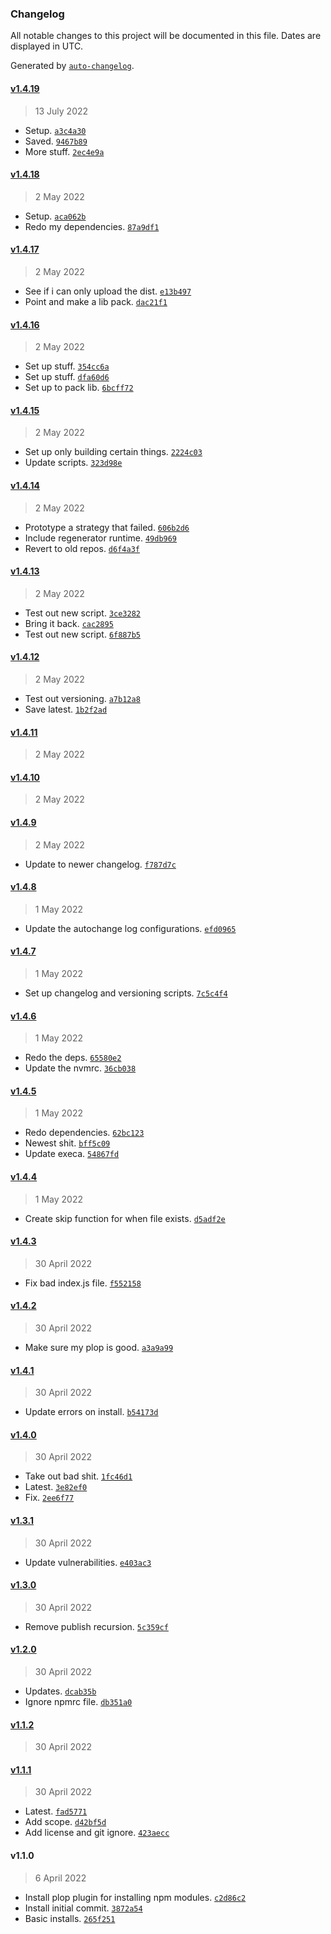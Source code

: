 ### Changelog

All notable changes to this project will be documented in this file. Dates are displayed in UTC.

Generated by [`auto-changelog`](https://github.com/CookPete/auto-changelog).

#### [v1.4.19](https://github.com/mariomui/cans/compare/v1.4.18...v1.4.19)

> 13 July 2022

- Setup. [`a3c4a30`](https://github.com/mariomui/cans/commit/a3c4a3019c05a818e597e2c336518830067c14f1)
- Saved. [`9467b89`](https://github.com/mariomui/cans/commit/9467b896dc20c1d43272dcd7cccf72305a11088a)
- More stuff. [`2ec4e9a`](https://github.com/mariomui/cans/commit/2ec4e9ac342db0d148913723fe5181b3442864c7)

#### [v1.4.18](https://github.com/mariomui/cans/compare/v1.4.17...v1.4.18)

> 2 May 2022

- Setup. [`aca062b`](https://github.com/mariomui/cans/commit/aca062bbc31e0872863ef82a2209c9803f8609ad)
- Redo my dependencies. [`87a9df1`](https://github.com/mariomui/cans/commit/87a9df1a54c19830b2142138014299886e9cd0df)

#### [v1.4.17](https://github.com/mariomui/cans/compare/v1.4.16...v1.4.17)

> 2 May 2022

- See if i can only upload the dist. [`e13b497`](https://github.com/mariomui/cans/commit/e13b49704ac9af5caefcd17a36f6a4db370e890f)
- Point and make a lib pack. [`dac21f1`](https://github.com/mariomui/cans/commit/dac21f1f38a0fb784f5627158df53477d08b2c4f)

#### [v1.4.16](https://github.com/mariomui/cans/compare/v1.4.15...v1.4.16)

> 2 May 2022

- Set up stuff. [`354cc6a`](https://github.com/mariomui/cans/commit/354cc6ab91e53298b24dd14ad5b7285390193346)
- Set up stuff. [`dfa60d6`](https://github.com/mariomui/cans/commit/dfa60d6ce343c7feabe76723159d7af551805c3f)
- Set up to pack lib. [`6bcff72`](https://github.com/mariomui/cans/commit/6bcff72a26d9f42b772fcc346be9db94cf60f0ff)

#### [v1.4.15](https://github.com/mariomui/cans/compare/v1.4.14...v1.4.15)

> 2 May 2022

- Set up only building certain things. [`2224c03`](https://github.com/mariomui/cans/commit/2224c03baddf75ebe924d8cc6669d392025731e9)
- Update scripts. [`323d98e`](https://github.com/mariomui/cans/commit/323d98ec1ba9cb6c3933d4821bb4b20a58851e9d)

#### [v1.4.14](https://github.com/mariomui/cans/compare/v1.4.13...v1.4.14)

> 2 May 2022

- Prototype a strategy that failed. [`606b2d6`](https://github.com/mariomui/cans/commit/606b2d6d1ddc1d6e882f289175ca1349cd4d9b41)
- Include regenerator runtime. [`49db969`](https://github.com/mariomui/cans/commit/49db969c808b7236710d4797eef3074d8171c29e)
- Revert to old repos. [`d6f4a3f`](https://github.com/mariomui/cans/commit/d6f4a3fef6c243ec9dbc7685ddd7c659f0d76199)

#### [v1.4.13](https://github.com/mariomui/cans/compare/v1.4.12...v1.4.13)

> 2 May 2022

- Test out new script. [`3ce3282`](https://github.com/mariomui/cans/commit/3ce32826060eeda920c663c52191cd7726552fa6)
- Bring it back. [`cac2895`](https://github.com/mariomui/cans/commit/cac28950380abc15e4370cf8c2c2107214726c26)
- Test out new script. [`6f887b5`](https://github.com/mariomui/cans/commit/6f887b576eb82d4fdaeda6805fa783b4a70a176d)

#### [v1.4.12](https://github.com/mariomui/cans/compare/v1.4.11...v1.4.12)

> 2 May 2022

- Test out versioning. [`a7b12a8`](https://github.com/mariomui/cans/commit/a7b12a824d516777d726b88ace6f79db9c0d51b9)
- Save latest. [`1b2f2ad`](https://github.com/mariomui/cans/commit/1b2f2ad96141ec3c3d8b2d26fb54547aaea7f916)

#### [v1.4.11](https://github.com/mariomui/cans/compare/v1.4.10...v1.4.11)

> 2 May 2022

#### [v1.4.10](https://github.com/mariomui/cans/compare/v1.4.9...v1.4.10)

> 2 May 2022

#### [v1.4.9](https://github.com/mariomui/cans/compare/v1.4.8...v1.4.9)

> 2 May 2022

- Update to newer changelog. [`f787d7c`](https://github.com/mariomui/cans/commit/f787d7ca2eb52722145106c35a8bb59735cdd872)

#### [v1.4.8](https://github.com/mariomui/cans/compare/v1.4.7...v1.4.8)

> 1 May 2022

- Update the autochange log configurations. [`efd0965`](https://github.com/mariomui/cans/commit/efd0965567707c583aaa8bfb750cac44a6871520)

#### [v1.4.7](https://github.com/mariomui/cans/compare/v1.4.6...v1.4.7)

> 1 May 2022

- Set up changelog and versioning scripts. [`7c5c4f4`](https://github.com/mariomui/cans/commit/7c5c4f4b5d8fde8f34d34ff143ca6db37592a722)

#### [v1.4.6](https://github.com/mariomui/cans/compare/v1.4.5...v1.4.6)

> 1 May 2022

- Redo the deps. [`65580e2`](https://github.com/mariomui/cans/commit/65580e23e8db3c0583867a625536e63bab941f13)
- Update the nvmrc. [`36cb038`](https://github.com/mariomui/cans/commit/36cb0384541a753b2ca065fe5a8d8ed020ef6cae)

#### [v1.4.5](https://github.com/mariomui/cans/compare/v1.4.4...v1.4.5)

> 1 May 2022

- Redo dependencies. [`62bc123`](https://github.com/mariomui/cans/commit/62bc1235cff2fdb7e98a8372b78e400d4dbda2fa)
- Newest shit. [`bff5c09`](https://github.com/mariomui/cans/commit/bff5c09c4a414aaeea3318efda715b336e1e42ca)
- Update execa. [`54867fd`](https://github.com/mariomui/cans/commit/54867fda3ff8dcdc181b81c3305ee34f161c7c5a)

#### [v1.4.4](https://github.com/mariomui/cans/compare/v1.4.3...v1.4.4)

> 1 May 2022

- Create skip function for when file exists. [`d5adf2e`](https://github.com/mariomui/cans/commit/d5adf2e6a58fe33270719e22089161a2dead836e)

#### [v1.4.3](https://github.com/mariomui/cans/compare/v1.4.2...v1.4.3)

> 30 April 2022

- Fix bad index.js file. [`f552158`](https://github.com/mariomui/cans/commit/f552158debfa6e2971097ada5ea3891495cbdee5)

#### [v1.4.2](https://github.com/mariomui/cans/compare/v1.4.1...v1.4.2)

> 30 April 2022

- Make sure my plop is good. [`a3a9a99`](https://github.com/mariomui/cans/commit/a3a9a9973b68d97d693dcf4bb79fe3faf7aa4edf)

#### [v1.4.1](https://github.com/mariomui/cans/compare/v1.4.0...v1.4.1)

> 30 April 2022

- Update errors on install. [`b54173d`](https://github.com/mariomui/cans/commit/b54173d0d72dd0da4d66dbd67eeebeee85dc5be1)

#### [v1.4.0](https://github.com/mariomui/cans/compare/v1.3.1...v1.4.0)

> 30 April 2022

- Take out bad shit. [`1fc46d1`](https://github.com/mariomui/cans/commit/1fc46d16f17d48d18d0577081fb8a74d338a6b65)
- Latest. [`3e82ef0`](https://github.com/mariomui/cans/commit/3e82ef0e2b2edbce779c32cbdeef4e0d31afde2e)
- Fix. [`2ee6f77`](https://github.com/mariomui/cans/commit/2ee6f77e8cb861d655dea2719fdefdc736c0ac19)

#### [v1.3.1](https://github.com/mariomui/cans/compare/v1.3.0...v1.3.1)

> 30 April 2022

- Update vulnerabilities. [`e403ac3`](https://github.com/mariomui/cans/commit/e403ac3992be2494b69aea1d6a15cc880d1cb1a1)

#### [v1.3.0](https://github.com/mariomui/cans/compare/v1.2.0...v1.3.0)

> 30 April 2022

- Remove publish recursion. [`5c359cf`](https://github.com/mariomui/cans/commit/5c359cf6617adf8e23b13340c72048c64f6d321f)

#### [v1.2.0](https://github.com/mariomui/cans/compare/v1.1.2...v1.2.0)

> 30 April 2022

- Updates. [`dcab35b`](https://github.com/mariomui/cans/commit/dcab35b1a061d136a1993ff0f52bf5c03c2ab0d4)
- Ignore npmrc file. [`db351a0`](https://github.com/mariomui/cans/commit/db351a04dabd2dbee3f0193f29fdebc93d4d699f)

#### [v1.1.2](https://github.com/mariomui/cans/compare/v1.1.1...v1.1.2)

> 30 April 2022

#### [v1.1.1](https://github.com/mariomui/cans/compare/v1.1.0...v1.1.1)

> 30 April 2022

- Latest. [`fad5771`](https://github.com/mariomui/cans/commit/fad57719ded336c3bfda558a72059ee9a535a25b)
- Add scope. [`d42bf5d`](https://github.com/mariomui/cans/commit/d42bf5d1dcde3c269f3e4551b8a750b2aeed260e)
- Add license and git ignore. [`423aecc`](https://github.com/mariomui/cans/commit/423aecc53f6af0eb757f2a3e6c62d621188dfe24)

#### v1.1.0

> 6 April 2022

- Install plop plugin for installing npm modules. [`c2d86c2`](https://github.com/mariomui/cans/commit/c2d86c24433edee21bb2ba3f0584b426caf4893b)
- Install initial commit. [`3872a54`](https://github.com/mariomui/cans/commit/3872a54ba9d3616e84f40a2f2b691228c4e990b6)
- Basic installs. [`265f251`](https://github.com/mariomui/cans/commit/265f2515a25ed71667d75d8219cc26cab22faa92)
